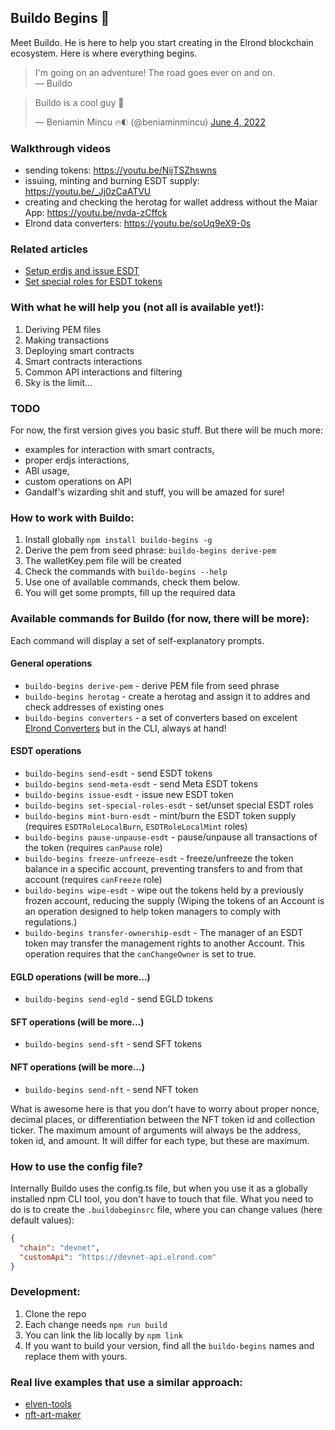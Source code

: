 ## Buildo Begins 👷

Meet Buildo. He is here to help you start creating in the Elrond blockchain ecosystem. Here is where everything begins.

> I'm going on an adventure!
> The road goes ever on and on. \
&mdash; Buildo

<blockquote class="twitter-tweet"><p lang="en" dir="ltr">Buildo is a cool guy 👊</p>&mdash; Beniamin Mincu 🔥🌓 (@beniaminmincu) <a href="https://twitter.com/beniaminmincu/status/1532977949842059264?ref_src=twsrc%5Etfw">June 4, 2022</a></blockquote>

### Walkthrough videos

- sending tokens: https://youtu.be/NijTSZhswns
- issuing, minting and burning ESDT supply: https://youtu.be/_Jj0zCaATVU
- creating and checking the herotag for wallet address without the Maiar App: https://youtu.be/nvda-zCffck
- Elrond data converters: https://youtu.be/soUq9eX9-0s

### Related articles

- [Setup erdjs and issue ESDT](https://elrond-dev-guild.gitbook.io/scrolls/erdjs/how-tos/setup-erdjs-and-issue-esdt-token)
- [Set special roles for ESDT tokens](https://elrond-dev-guild.gitbook.io/scrolls/erdjs/how-tos/set-special-roles-for-esdt-token)

### With what he will help you (not all is available yet!):

1. Deriving PEM files
2. Making transactions
3. Deploying smart contracts
4. Smart contracts interactions
5. Common API interactions and filtering
4. Sky is the limit...

### TODO

For now, the first version gives you basic stuff. But there will be much more:

- examples for interaction with smart contracts,
- proper erdjs interactions,
- ABI usage,
- custom operations on API
- Gandalf's wizarding shit and stuff, you will be amazed for sure!

### How to work with Buildo:

1. Install globally `npm install buildo-begins -g`
2. Derive the pem from seed phrase: `buildo-begins derive-pem`
3. The walletKey.pem file will be created
4. Check the commands with `buildo-begins --help`
5. Use one of available commands, check them below.
5. You will get some prompts, fill up the required data

### Available commands for Buildo (for now, there will be more):

Each command will display a set of self-explanatory prompts.

#### General operations

- `buildo-begins derive-pem` - derive PEM file from seed phrase
- `buildo-begins herotag` - create a herotag and assign it to addres and check addresses of existing ones
- `buildo-begins converters` - a set of converters based on excelent [Elrond Converters](http://207.244.241.38/elrond-converters/) but in the CLI, always at hand!

#### ESDT operations

- `buildo-begins send-esdt` - send ESDT tokens
- `buildo-begins send-meta-esdt` - send Meta ESDT tokens
- `buildo-begins issue-esdt` - issue new ESDT token
- `buildo-begins set-special-roles-esdt` - set/unset special ESDT roles
- `buildo-begins mint-burn-esdt` - mint/burn the ESDT token supply (requires `ESDTRoleLocalBurn`, `ESDTRoleLocalMint` roles)
- `buildo-begins pause-unpause-esdt` - pause/unpause all transactions of the token (requires `canPause` role)
- `buildo-begins freeze-unfreeze-esdt` - freeze/unfreeze the token balance in a specific account, preventing transfers to and from that account (requires `canFreeze` role)
- `buildo-begins wipe-esdt` - wipe out the tokens held by a previously frozen account, reducing the supply (Wiping the tokens of an Account is an operation designed to help token managers to comply with regulations.)
- `buildo-begins transfer-ownership-esdt` - The manager of an ESDT token may transfer the management rights to another Account. This operation requires that the `canChangeOwner` is set to true.

#### EGLD operations (will be more...)

- `buildo-begins send-egld` - send EGLD tokens

#### SFT operations (will be more...)

- `buildo-begins send-sft` - send SFT tokens

#### NFT operations (will be more...)

- `buildo-begins send-nft` - send NFT token

What is awesome here is that you don't have to worry about proper nonce, decimal places, or differentiation between the NFT token id and collection ticker. The maximum amount of arguments will always be the address, token id, and amount. It will differ for each type, but these are maximum.

### How to use the config file?

Internally Buildo uses the config.ts file, but when you use it as a globally installed npm CLI tool, you don't have to touch that file. What you need to do is to create the `.buildobeginsrc` file, where you can change values (here default values):

```json
{
  "chain": "devnet",
  "customApi": "https://devnet-api.elrond.com"
}
```

### Development:

1. Clone the repo
2. Each change needs `npm run build`
3. You can link the lib locally by `npm link`
4. If you want to build your version, find all the `buildo-begins` names and replace them with yours.

### Real live examples that use a similar approach: 

- [elven-tools](https://github.com/juliancwirko/elven-tools-cli)
- [nft-art-maker](https://github.com/juliancwirko/nft-art-maker)
